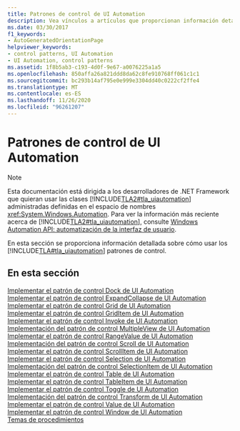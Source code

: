 ```yaml
---
title: Patrones de control de UI Automation
description: Vea vínculos a artículos que proporcionan información detallada sobre cómo implementar varios patrones de control en la automatización de la interfaz de usuario de Microsoft.
ms.date: 03/30/2017
f1_keywords:
- AutoGeneratedOrientationPage
helpviewer_keywords:
- control patterns, UI Automation
- UI Automation, control patterns
ms.assetid: 1f8b5ab3-c193-4d0f-9e67-a0076225a1a5
ms.openlocfilehash: 850affa26a821ddd8da62c8fe910768ff061c1c1
ms.sourcegitcommit: bc293b14af795e0e999e3304dd40c0222cf2ffe4
ms.translationtype: MT
ms.contentlocale: es-ES
ms.lasthandoff: 11/26/2020
ms.locfileid: "96261207"
---
```

# <a name="ui-automation-control-patterns"></a>Patrones de control de UI Automation

> [!NOTE]
> Esta documentación está dirigida a los desarrolladores de .NET Framework que quieran usar las clases [!INCLUDE[TLA2#tla_uiautomation](../../../includes/tla2sharptla-uiautomation-md.md)] administradas definidas en el espacio de nombres <xref:System.Windows.Automation>. Para ver la información más reciente acerca de [!INCLUDE[TLA2#tla_uiautomation](../../../includes/tla2sharptla-uiautomation-md.md)], consulte [Windows Automation API: automatización de la interfaz de usuario](/windows/win32/winauto/entry-uiauto-win32).  
  
 En esta sección se proporciona información detallada sobre cómo usar los [!INCLUDE[TLA#tla_uiautomation](../../../includes/tlasharptla-uiautomation-md.md)] patrones de control.  
  
## <a name="in-this-section"></a>En esta sección  

 [Implementar el patrón de control Dock de UI Automation](implementing-the-ui-automation-dock-control-pattern.md)  
 [Implementar el patrón de control ExpandCollapse de UI Automation](implementing-the-ui-automation-expandcollapse-control-pattern.md)  
 [Implementar el patrón de control Grid de UI Automation](implementing-the-ui-automation-grid-control-pattern.md)  
 [Implementar el patrón de control GridItem de UI Automation](implementing-the-ui-automation-griditem-control-pattern.md)  
 [Implementar el patrón de control Invoke de UI Automation](implementing-the-ui-automation-invoke-control-pattern.md)  
 [Implementación del patrón de control MultipleView de UI Automation](implementing-the-ui-automation-multipleview-control-pattern.md)  
 [Implementar el patrón de control RangeValue de UI Automation](implementing-the-ui-automation-rangevalue-control-pattern.md)  
 [Implementación del patrón de control Scroll de UI Automation](implementing-the-ui-automation-scroll-control-pattern.md)  
 [Implementar el patrón de control ScrollItem de UI Automation](implementing-the-ui-automation-scrollitem-control-pattern.md)  
 [Implementar el patrón de control Selection de UI Automation](implementing-the-ui-automation-selection-control-pattern.md)  
 [Implementación del patrón de control SelectionItem de UI Automation](implementing-the-ui-automation-selectionitem-control-pattern.md)  
 [Implementar el patrón de control Table de UI Automation](implementing-the-ui-automation-table-control-pattern.md)  
 [Implementar el patrón de control TableItem de UI Automation](implementing-the-ui-automation-tableitem-control-pattern.md)  
 [Implementar el patrón de control Toggle de UI Automation](implementing-the-ui-automation-toggle-control-pattern.md)  
 [Implementación del patrón de control Transform de UI Automation](implementing-the-ui-automation-transform-control-pattern.md)  
 [Implementar el patrón de control Value de UI Automation](implementing-the-ui-automation-value-control-pattern.md)  
 [Implementar el patrón de control Window de UI Automation](implementing-the-ui-automation-window-control-pattern.md)  
 [Temas de procedimientos](ui-automation-control-patterns-how-to-topics.md)
